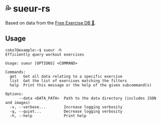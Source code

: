 # 💦 sueur-rs

Based on data from the [Free Exercise DB 💪](https://github.com/yuhonas/free-exercise-db).

## Usage

```console
coko7@example:~$ sueur -h
Efficiently query workout exercises

Usage: sueur [OPTIONS] <COMMAND>

Commands:
  get   Get all data relating to a specific exercise
  list  Get the list of exercises matching the filters
  help  Print this message or the help of the given subcommand(s)

Options:
      --data <DATA_PATH>  Path to the data directory (includes JSON and images)
  -v, --verbose...        Increase logging verbosity
  -q, --quiet...          Decrease logging verbosity
  -h, --help              Print help
```

